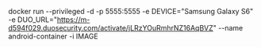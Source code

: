 docker run --privileged -d -p 5555:5555 -e DEVICE="Samsung Galaxy S6" -e DUO_URL="https://m-d594f029.duosecurity.com/activate/jLRzYOuRmhrNZ16AqBVZ" --name android-container -i IMAGE
